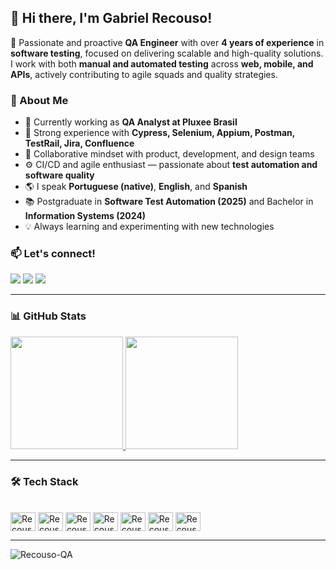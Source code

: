 ## 👋 Hi there, I'm Gabriel Recouso!

🎯 Passionate and proactive **QA Engineer** with over **4 years of experience** in **software testing**, focused on delivering scalable and high-quality solutions. I work with both **manual and automated testing** across **web, mobile, and APIs**, actively contributing to agile squads and quality strategies.

### 🚀 About Me

- 🔎 Currently working as **QA Analyst at Pluxee Brasil**
- 🧪 Strong experience with **Cypress, Selenium, Appium, Postman, TestRail, Jira, Confluence**
- 🤝 Collaborative mindset with product, development, and design teams
- ⚙️ CI/CD and agile enthusiast — passionate about **test automation and software quality**
- 🌎 I speak **Portuguese (native)**, **English**, and **Spanish**
- 📚 Postgraduate in **Software Test Automation (2025)** and Bachelor in **Information Systems (2024)**
- 💡 Always learning and experimenting with new technologies

### 📫 Let's connect!

<div>
  <a href="https://www.linkedin.com/in/gabrielrecouso" target="_blank"><img src="https://img.shields.io/badge/-LinkedIn-%230077B5?style=for-the-badge&logo=linkedin&logoColor=white"></a> 
  <a href = "mailto:gabriel.recouso@gmail.com"><img src="https://img.shields.io/badge/-Gmail-%23333?style=for-the-badge&logo=gmail&logoColor=white"></a>
  <a href="https://instagram.com/gabriel.recouso" target="_blank"><img src="https://img.shields.io/badge/-Instagram-%23E4405F?style=for-the-badge&logo=instagram&logoColor=white"></a>
</div>

---

### 📊 GitHub Stats

<div>
  <a href="https://github.com/Recouso">
    <img height="180em" src="https://github-readme-stats.vercel.app/api?username=recouso&show_icons=true&theme=dark&include_all_commits=true&count_private=true"/>
    <img height="180em" src="https://github-readme-stats.vercel.app/api/top-langs/?username=recouso&layout=compact&langs_count=7&theme=dark"/>
  </a>
</div>

---

### 🛠️ Tech Stack

<div style="display: inline_block"><br>
  <img align="center" alt="Recouso-Cypress" height="30" width="40" src="https://cdn.jsdelivr.net/gh/devicons/devicon/icons/javascript/javascript-original.svg">
  <img align="center" alt="Recouso-Java" height="30" width="40" src="https://cdn.jsdelivr.net/gh/devicons/devicon/icons/java/java-original-wordmark.svg">
  <img align="center" alt="Recouso-Python" height="30" width="40" src="https://cdn.jsdelivr.net/gh/devicons/devicon/icons/python/python-original.svg">
  <img align="center" alt="Recouso-HTML" height="30" width="40" src="https://cdn.jsdelivr.net/gh/devicons/devicon/icons/html5/html5-original.svg">
  <img align="center" alt="Recouso-CSS" height="30" width="40" src="https://cdn.jsdelivr.net/gh/devicons/devicon/icons/css3/css3-original.svg">
  <img align="center" alt="Recouso-JS" height="30" width="40" src="https://cdn.jsdelivr.net/gh/devicons/devicon/icons/javascript/javascript-plain.svg">
  <img align="center" alt="Recouso-SQL" height="30" width="40" src="https://cdn.jsdelivr.net/gh/devicons/devicon/icons/mysql/mysql-original.svg">
</div>

---

![Recouso-QA](https://media2.guiaqd.com.br/wp-content/uploads/2017/10/detetive.gif)
